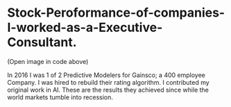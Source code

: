 # Stock-Peroformance-of-companies-I-worked-as-a-Executive-Consultant.

(Open image in code above)

In 2016 I was 1 of 2 Predictive Modelers for Gainsco; a 400 employee Company. I was hired to rebuild their rating algorithm. I contributed my original work in AI. These are the results they achieved since while the world markets tumble into recession. 
